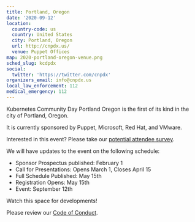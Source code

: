 ```yaml
---
title: Portland, Oregon
date: '2020-09-12'
location:
  country-code: us
  country: United States
  city: Portland, Oregon
  url: http://cnpdx.us/
  venue: Puppet Offices
map: 2020-portland-oregon-venue.png
sched_slug: kcdpdx
social:
  twitter: 'https://twitter.com/cnpdx'
organizers_email: info@cnpdx.us
local_law_enforcement: 112
medical_emergency: 112
---
```


Kubernetes Community Day Portland Oregon is the first of its kind in the city of Portland, Oregon.

It is currently sponsored by Puppet, Microsoft, Red Hat, and VMware.

Interested in this event?  Please take our [potential attendee survey](https://forms.gle/MKwurmEDMkVFmLqXA).

We will have updates to the event on the following schedule:

* Sponsor Prospectus published: February 1
* Call for Presentations: Opens March 1, Closes April 15
* Full Schedule Published: May 15th
* Registration Opens: May 15th
* Event: September 12th

Watch this space for developments!

Please review our [Code of Conduct](/code-of-conduct).
